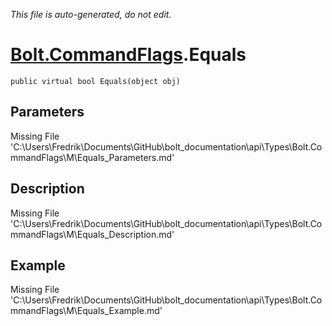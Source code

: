 *This file is auto-generated, do not edit.*

# [Bolt.CommandFlags](Types/Bolt.CommandFlags.md).Equals
`public virtual bool Equals(object obj)`
## Parameters
Missing File 'C:\Users\Fredrik\Documents\GitHub\bolt_documentation\api\Types\Bolt.CommandFlags\M\Equals_Parameters.md'
## Description
Missing File 'C:\Users\Fredrik\Documents\GitHub\bolt_documentation\api\Types\Bolt.CommandFlags\M\Equals_Description.md'
## Example
Missing File 'C:\Users\Fredrik\Documents\GitHub\bolt_documentation\api\Types\Bolt.CommandFlags\M\Equals_Example.md'
